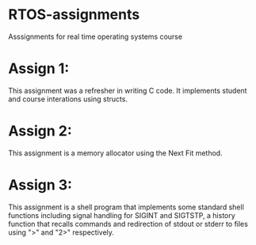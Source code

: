 # RTOS-assignments
Asssignments for real time operating systems course

# Assign 1:
  This assignment was a refresher in writing C code. It implements student and course interations using structs.
  
# Assign 2:
  This assignment is a memory allocator using the Next Fit method.
  
# Assign 3:
  This assignment is a shell program that implements some standard shell functions including signal handling for SIGINT and SIGTSTP, a history function that recalls commands and redirection of stdout or stderr to files using ">" and "2>" respectively.
